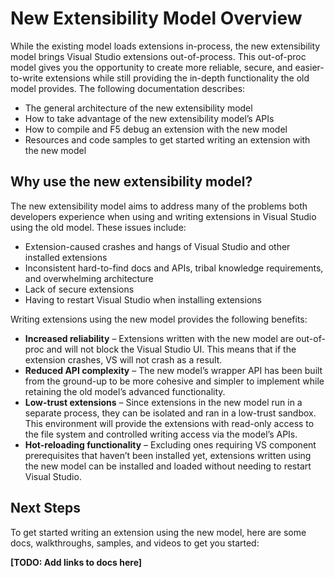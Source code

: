# New Extensibility Model Overview

While the existing model loads extensions in-process, the new extensibility model brings Visual Studio extensions out-of-process.  This out-of-proc model gives you the opportunity to create more reliable, secure, and easier-to-write extensions while still providing the in-depth functionality the old model provides.  The following documentation describes:

* The general architecture of the new extensibility model
* How to take advantage of the new extensibility model’s APIs
* How to compile and F5 debug an extension with the new model 
* Resources and code samples to get started writing an extension with the new model

## Why use the new extensibility model?

The new extensibility model aims to address many of the problems both developers experience when using and writing extensions in Visual Studio using the old model.  These issues include:

* Extension-caused crashes and hangs of Visual Studio and other installed extensions
* Inconsistent hard-to-find docs and APIs, tribal knowledge requirements, and overwhelming architecture
* Lack of secure extensions
* Having to restart Visual Studio when installing extensions

Writing extensions using the new model provides the following benefits:

* **Increased reliability** – Extensions written with the new model are out-of-proc and will not block the Visual Studio UI.  This means that if the extension crashes, VS will not crash as a result. 
* **Reduced API complexity** – The new model’s wrapper API has been built from the ground-up to be more cohesive and simpler to implement while retaining the old model’s advanced functionality.
* **Low-trust extensions** – Since extensions in the new model run in a separate process, they can be isolated and ran in a low-trust sandbox. This environment will provide the extensions with read-only access to the file system and controlled writing access via the model’s APIs. 
* **Hot-reloading functionality** – Excluding ones requiring VS component prerequisites that haven’t been installed yet, extensions written using the new model can be installed and loaded without needing to restart Visual Studio.  

## Next Steps

To get started writing an extension using the new model, here are some docs, walkthroughs, samples, and videos to get you started:

**[TODO: Add links to docs here]**
